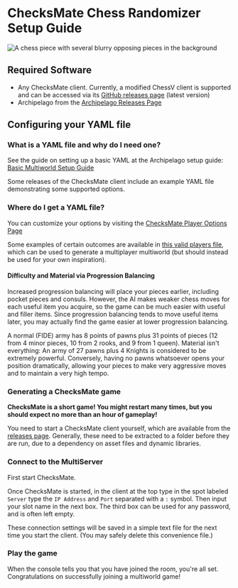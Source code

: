 # ChecksMate Chess Randomizer Setup Guide

![A chess piece with several blurry opposing pieces in the background](https://i.imgur.com/fqng206.png)

## Required Software

- Any ChecksMate client. Currently, a modified ChessV client is supported and can be accessed via
  its [GitHub releases page](https://github.com/chesslogic/chessv/releases/latest) (latest version)
- Archipelago from the [Archipelago Releases Page](https://github.com/ArchipelagoMW/Archipelago/releases/latest)

## Configuring your YAML file

### What is a YAML file and why do I need one?

See the guide on setting up a basic YAML at the Archipelago setup
guide: [Basic Multiworld Setup Guide](/tutorial/Archipelago/setup/en)

Some releases of the ChecksMate client include an example YAML file demonstrating some supported options.

### Where do I get a YAML file?

You can customize your options by visiting the [ChecksMate Player Options Page](/games/ChecksMate/player-options)

Some examples of certain outcomes are available in [this valid players file](https://github.com/ArchipelagoMW/Archipelago/blob/main/worlds/checksmate/docs/checksmate-example.yaml), which can be used
to generate a multiplayer multiworld (but should instead be used for your own inspiration).

#### Difficulty and Material via Progression Balancing

Increased progression balancing will place your pieces earlier, including pocket pieces and consuls. However, the AI
makes weaker chess moves for each useful item you acquire, so the game can be much easier with useful and filler items.
Since progression balancing tends to move useful items later, you may actually find the game easier at lower progression
balancing.

A normal (FIDE) army has 8 points of pawns plus 31 points of pieces (12 from 4 minor pieces, 10 from 2 rooks, and 9 from
1 queen). Material isn't everything: An army of 27 pawns plus 4 Knights is considered to be extremely powerful.
Conversely, having no pawns whatsoever opens your position dramatically, allowing your pieces to make very aggressive
moves and to maintain a very high tempo.

### Generating a ChecksMate game

**ChecksMate is a short game! You might restart many times, but you should expect no more than an hour of gameplay!**

You need to start a ChecksMate client yourself, which are available from the [releases page](https://github.com/chesslogic/chessv/releases/latest).
Generally, these need to be extracted to a folder before they are run, due to a dependency on asset files and dynamic libraries.

### Connect to the MultiServer

First start ChecksMate.

Once ChecksMate is started, in the client at the top type in the spot labeled `Server` type the `IP Address` and `Port`
separated with a `:` symbol. Then input your slot name in the next box. The third box can be used for any password,
and is often left empty.

These connection settings will be saved in a simple text file for the next time you start the client. (You may safely
delete this convenience file.)

### Play the game

When the console tells you that you have joined the room, you're all set. Congratulations on successfully joining a
multiworld game!
